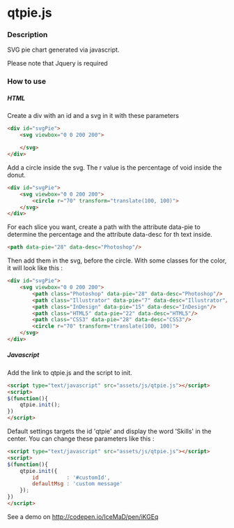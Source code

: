 # qtpie.js

### Description

SVG pie chart generated via javascript.

Please note that Jquery is required

### How to use

##### HTML

Create a div with an id and a svg in it with these parameters

```html
<div id="svgPie">
	<svg viewbox="0 0 200 200">

	</svg>
</div>
```
Add a circle inside the svg. The r value is the percentage of void inside the donut.

```html
<div id="svgPie">
	<svg viewbox="0 0 200 200">
		<circle r="70" transform="translate(100, 100)">
	</svg>
</div>
```
For each slice you want, create a path with the attribute data-pie to determine the percentage and the attribute data-desc for th text inside.

```html
<path data-pie="28" data-desc="Photoshop"/>
```

Then add them in the svg, before the circle. With some classes for the color, it will look like this :

```html
<div id="svgPie">
	<svg viewbox="0 0 200 200">
		<path class="Photoshop" data-pie="28" data-desc="Photoshop"/>
		<path class="Illustrator" data-pie="7" data-desc="Illustrator"/>
		<path class="InDesign" data-pie="15" data-desc="InDesign"/>
		<path class="HTML5" data-pie="22" data-desc="HTML5"/>
		<path class="CSS3" data-pie="28" data-desc="CSS3"/>
		<circle r="70" transform="translate(100, 100)">
	</svg>
</div>
```

##### Javascript

Add the link to qtpie.js and the script to init.

```html
<script type="text/javascript" src="assets/js/qtpie.js"></script>
<script>
$(function(){
	qtpie.init();
})
</script>
```

Default settings targets the id 'qtpie' and display the word 'Skills' in the center. You can change these parameters like this :

```html
<script type="text/javascript" src="assets/js/qtpie.js"></script>
<script>
$(function(){
	qtpie.init({
		id         : '#customId',
		defaultMsg : 'custom message'
	});
})
</script>
```

See a demo on http://codepen.io/IceMaD/pen/iKGEq
